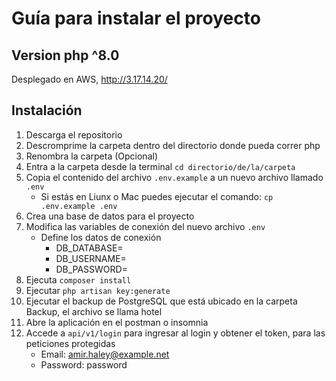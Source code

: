 # Guía para instalar el proyecto
## Version php ^8.0
Desplegado en AWS, http://3.17.14.20/

## Instalación
1. Descarga el repositorio
2. Descromprime la carpeta dentro del directorio donde pueda correr php
3. Renombra la carpeta (Opcional) 
4. Entra a la carpeta desde la terminal `cd directorio/de/la/carpeta`
5. Copia el contenido del archivo `.env.example` a un nuevo archivo llamado `.env`
    * Si estás en Liunx o Mac puedes ejecutar el comando: `cp .env.example .env`
6. Crea una base de datos para el proyecto
7. Modifica las variables de conexión del nuevo archivo `.env` 
    * Define los datos de conexión 
        * DB_DATABASE=
        * DB_USERNAME=
        * DB_PASSWORD=
8. Ejecuta `composer install`
9. Ejecutar `php artisan key:generate`
10. Ejecutar el backup de PostgreSQL que está ubicado en la carpeta Backup, el archivo se llama hotel 
13. Abre la aplicación en el postman o insomnia
14. Accede a `api/v1/login` para ingresar al login y obtener el token, para las peticiones protegidas
    * Email: amir.haley@example.net
    * Password: password
